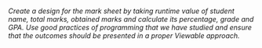 ###### Create a design for the mark sheet by taking runtime value of student name, total marks, obtained marks and calculate its percentage, grade and GPA. Use good practices of programming that we have studied and ensure that the outcomes should be presented in a proper Viewable approach.
